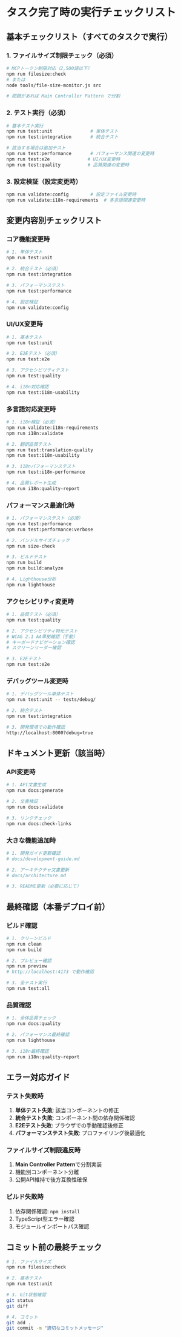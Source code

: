 # タスク完了時の実行チェックリスト

## 基本チェックリスト（すべてのタスクで実行）

### 1. ファイルサイズ制限チェック（必須）
```bash
# MCPトークン制限対応（2,500語以下）
npm run filesize:check
# または
node tools/file-size-monitor.js src

# 問題があれば Main Controller Pattern で分割
```

### 2. テスト実行（必須）
```bash
# 基本テスト実行
npm run test:unit              # 単体テスト
npm run test:integration       # 統合テスト

# 該当する場合は追加テスト
npm run test:performance       # パフォーマンス関連の変更時
npm run test:e2e              # UI/UX変更時
npm run test:quality          # 品質関連の変更時
```

### 3. 設定検証（設定変更時）
```bash
npm run validate:config        # 設定ファイル変更時
npm run validate:i18n-requirements  # 多言語関連変更時
```

## 変更内容別チェックリスト

### コア機能変更時
```bash
# 1. 単体テスト
npm run test:unit

# 2. 統合テスト（必須）
npm run test:integration

# 3. パフォーマンステスト
npm run test:performance

# 4. 設定検証
npm run validate:config
```

### UI/UX変更時
```bash
# 1. 基本テスト
npm run test:unit

# 2. E2Eテスト（必須）
npm run test:e2e

# 3. アクセシビリティテスト
npm run test:quality

# 4. i18n対応確認
npm run test:i18n-usability
```

### 多言語対応変更時
```bash
# 1. i18n検証（必須）
npm run validate:i18n-requirements
npm run i18n:validate

# 2. 翻訳品質テスト
npm run test:translation-quality
npm run test:i18n-usability

# 3. i18nパフォーマンステスト
npm run test:i18n-performance

# 4. 品質レポート生成
npm run i18n:quality-report
```

### パフォーマンス最適化時
```bash
# 1. パフォーマンステスト（必須）
npm run test:performance
npm run test:performance:verbose

# 2. バンドルサイズチェック
npm run size-check

# 3. ビルドテスト
npm run build
npm run build:analyze

# 4. Lighthouse分析
npm run lighthouse
```

### アクセシビリティ変更時
```bash
# 1. 品質テスト（必須）
npm run test:quality

# 2. アクセシビリティ特化テスト
# WCAG 2.1 AA準拠確認（手動）
# キーボードナビゲーション確認
# スクリーンリーダー確認

# 3. E2Eテスト
npm run test:e2e
```

### デバッグツール変更時
```bash
# 1. デバッグツール単体テスト
npm run test:unit -- tests/debug/

# 2. 統合テスト
npm run test:integration

# 3. 開発環境での動作確認
http://localhost:8000?debug=true
```

## ドキュメント更新（該当時）

### API変更時
```bash
# 1. API文書生成
npm run docs:generate

# 2. 文書検証
npm run docs:validate

# 3. リンクチェック
npm run docs:check-links
```

### 大きな機能追加時
```bash
# 1. 開発ガイド更新確認
# docs/development-guide.md

# 2. アーキテクチャ文書更新
# docs/architecture.md

# 3. README更新（必要に応じて）
```

## 最終確認（本番デプロイ前）

### ビルド確認
```bash
# 1. クリーンビルド
npm run clean
npm run build

# 2. プレビュー確認
npm run preview
# http://localhost:4173 で動作確認

# 3. 全テスト実行
npm run test:all
```

### 品質確認
```bash
# 1. 全体品質チェック
npm run docs:quality

# 2. パフォーマンス最終確認
npm run lighthouse

# 3. i18n最終確認
npm run i18n:quality-report
```

## エラー対応ガイド

### テスト失敗時
1. **単体テスト失敗**: 該当コンポーネントの修正
2. **統合テスト失敗**: コンポーネント間の依存関係確認
3. **E2Eテスト失敗**: ブラウザでの手動確認後修正
4. **パフォーマンステスト失敗**: プロファイリング後最適化

### ファイルサイズ制限違反時
1. **Main Controller Pattern**で分割実装
2. 機能別コンポーネント分離
3. 公開API維持で後方互換性確保

### ビルド失敗時
1. 依存関係確認: `npm install`
2. TypeScript型エラー確認
3. モジュールインポートパス確認

## コミット前の最終チェック

```bash
# 1. ファイルサイズ
npm run filesize:check

# 2. 基本テスト
npm run test:unit

# 3. Git状態確認
git status
git diff

# 4. コミット
git add .
git commit -m "適切なコミットメッセージ"
```